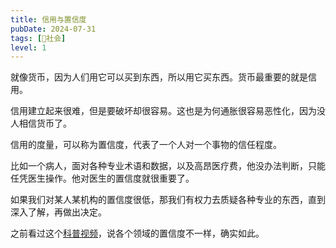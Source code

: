 ```yaml
---
title: 信用与置信度
pubDate: 2024-07-31
tags: [👫社会]
level: 1
---
```


就像货币，因为人们用它可以买到东西，所以用它买东西。货币最重要的就是信用。

信用建立起来很难，但是要破坏却很容易。这也是为何通胀很容易恶性化，因为没人相信货币了。

信用的度量，可以称为置信度，代表了一个人对一个事物的信任程度。

比如一个病人，面对各种专业术语和数据，以及高昂医疗费，他没办法判断，只能任凭医生操作。他对医生的置信度就很重要了。

如果我们对某人某机构的置信度很低，那我们有权力去质疑各种专业的东西，直到深入了解，再做出决定。

之前看过这个[科普视频]，说各个领域的置信度不一样，确实如此。

[科普视频]: https://www.bilibili.com/video/BV1Cv4y1n74H/
